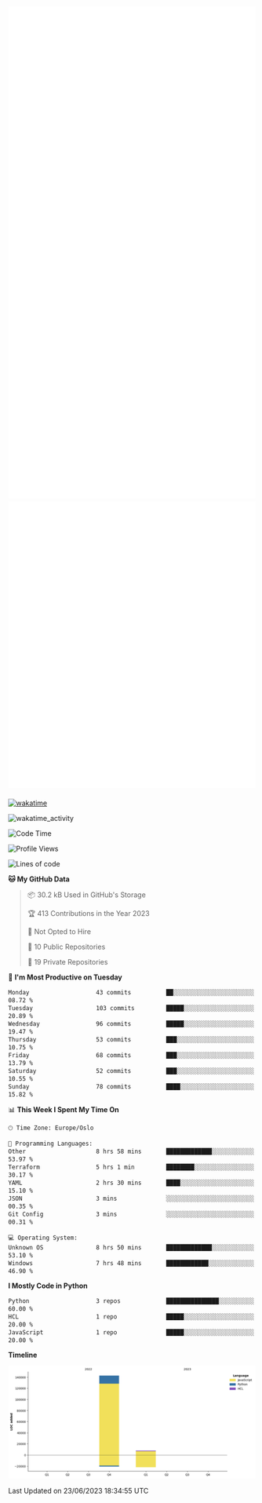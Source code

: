 ![Metrics](/metrics.svg)![Additional metrics](metrics.additional.svg)
----------------------------------------------------------------------------------------------------------------------------------------------------

[![wakatime](https://wakatime.com/badge/user/139c3dc8-b99d-475a-b6b4-e7663d03add8.svg)](https://wakatime.com/@139c3dc8-b99d-475a-b6b4-e7663d03add8)

![wakatime_activity](https://wakatime.com/share/@merca/d0fb6363-0f77-40ae-9525-9b9347ed2e36.svg)

<!--START_SECTION:waka-->
![Code Time](http://img.shields.io/badge/Code%20Time-6%2C713%20hrs%2035%20mins-blue)

![Profile Views](http://img.shields.io/badge/Profile%20Views-3-blue)

![Lines of code](https://img.shields.io/badge/From%20Hello%20World%20I%27ve%20Written-150.4%20thousand%20lines%20of%20code-blue)

**🐱 My GitHub Data** 

> 📦 30.2 kB Used in GitHub's Storage 
 > 
> 🏆 413 Contributions in the Year 2023
 > 
> 🚫 Not Opted to Hire
 > 
> 📜 10 Public Repositories 
 > 
> 🔑 19 Private Repositories 
 > 
📅 **I'm Most Productive on Tuesday** 

```text
Monday                   43 commits          ██░░░░░░░░░░░░░░░░░░░░░░░   08.72 % 
Tuesday                  103 commits         █████░░░░░░░░░░░░░░░░░░░░   20.89 % 
Wednesday                96 commits          █████░░░░░░░░░░░░░░░░░░░░   19.47 % 
Thursday                 53 commits          ███░░░░░░░░░░░░░░░░░░░░░░   10.75 % 
Friday                   68 commits          ███░░░░░░░░░░░░░░░░░░░░░░   13.79 % 
Saturday                 52 commits          ███░░░░░░░░░░░░░░░░░░░░░░   10.55 % 
Sunday                   78 commits          ████░░░░░░░░░░░░░░░░░░░░░   15.82 % 
```


📊 **This Week I Spent My Time On** 

```text
🕑︎ Time Zone: Europe/Oslo

💬 Programming Languages: 
Other                    8 hrs 58 mins       █████████████░░░░░░░░░░░░   53.97 % 
Terraform                5 hrs 1 min         ████████░░░░░░░░░░░░░░░░░   30.17 % 
YAML                     2 hrs 30 mins       ████░░░░░░░░░░░░░░░░░░░░░   15.10 % 
JSON                     3 mins              ░░░░░░░░░░░░░░░░░░░░░░░░░   00.35 % 
Git Config               3 mins              ░░░░░░░░░░░░░░░░░░░░░░░░░   00.31 % 

💻 Operating System: 
Unknown OS               8 hrs 50 mins       █████████████░░░░░░░░░░░░   53.10 % 
Windows                  7 hrs 48 mins       ████████████░░░░░░░░░░░░░   46.90 % 
```

**I Mostly Code in Python** 

```text
Python                   3 repos             ███████████████░░░░░░░░░░   60.00 % 
HCL                      1 repo              █████░░░░░░░░░░░░░░░░░░░░   20.00 % 
JavaScript               1 repo              █████░░░░░░░░░░░░░░░░░░░░   20.00 % 
```



**Timeline**

![Lines of Code chart](https://raw.githubusercontent.com/merca/merca/current/assets/bar_graph.png)


 Last Updated on 23/06/2023 18:34:55 UTC
<!--END_SECTION:waka-->
